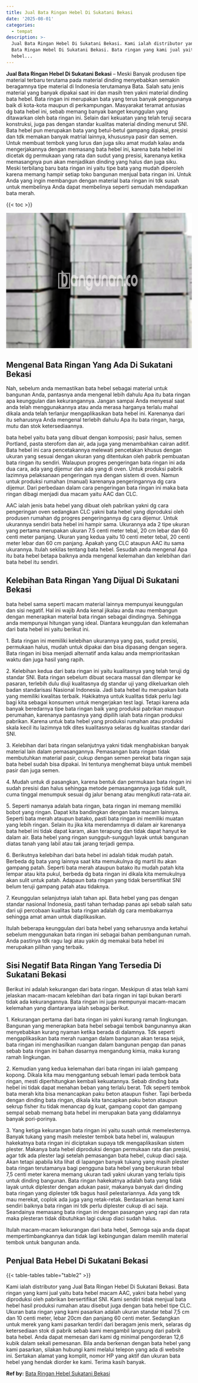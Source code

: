 ```yaml
---
title: Jual Bata Ringan Hebel Di Sukatani Bekasi
date: '2025-08-01'
categories:
  - tempat
description: >-
  Jual Bata Ringan Hebel Di Sukatani Bekasi. Kami ialah distributor yang Jual
  Bata Ringan Hebel Di Sukatani Bekasi. Bata ringan yang kami jual yaitu bata
  hebel...
---
```


**Jual Bata Ringan Hebel Di Sukatani Bekasi** – Meski Banyak produsen tipe material terbaru terutama pada material dinding menyebabkan semakin beragamnya tipe material di Indonesia terutamanya Bata. Salah satu jenis material yang banyak dipakai saat ini dan masih tren yakni material dinding bata hebel. Bata ringan ini merupakan bata yang terus banyak penggunanya baik di kota-kota maupun di perkampungan. Masyarakat teramat antusias dg bata hebel ini, sebab memang banyak banget keunggulan yang ditawarkan oleh bata ringan ini. Selain dari kekuatan yang telah teruji secara konstruksi, juga pas dengan standar kualitas material dinding menurut SNI. Bata hebel pun merupakan bata yang betul-betul gampang dipakai, presisi dan tdk memakan banyak matrial lainnya, khususnya pasir dan semen. Untuk membuat tembok yang lurus dan juga siku amat mudah kalau anda mengerjakannya dengan memasang bata hebel ini, karena bata hebel ini dicetak dg permukaan yang rata dan sudut yang presisi, karenanya ketika memasangnya pun akan menjadikan dinding yang halus dan juga siku. Meski terbilang baru bata ringan ini yaitu tipe bata yang mudah diperoleh karena memang hampir setiap toko bangunan menjual bata ringan ini. Untuk Anda yang ingin membangun dengan material bata ringan ini tdk susah untuk membelinya Anda dapat membelinya seperti semudah mendapatkan bata merah.

{{< toc >}}

![Jual Bata Ringan Hebel Di Sukatani Bekasi](/images/jual-hebel-murah-23.png)

## Mengenal Bata Ringan Yang Ada Di Sukatani Bekasi

Nah, sebelum anda memastikan bata hebel sebagai material untuk bangunan Anda, pantasnya anda mengenal lebih dahulu Apa itu bata ringan apa keunggulan dan kekurangannya. Jangan sampai Anda menyesal saat anda telah menggunakannya atau anda merasa harganya terlalu mahal dikala anda telah terlanjur mengaplikasikan bata hebel ini. Karenanya dari itu seharusnya Anda mengenal terlebih dahulu Apa itu bata ringan, harga, mutu dan stok ketersediaannya.

bata hebel yaitu bata yang dibuat dengan komposisi; pasir halus, semen Portland, pasta sterofom dan air, ada juga yang menambahkan cairan aditif. Bata hebel ini cara pencetakannya melewati pencetakan khusus dengan ukuran yang sesuai dengan ukuran yang ditentukan oleh pabrik pembuatan bata ringan itu sendiri. Walaupun progres pengeringan bata ringan ini ada dua cara, ada yang dijemur dan ada yang di oven. Untuk produksi pabrik lazimnya pelaksanaan pengeringan nya dengan sistem di oven. Namun untuk produksi rumahan (manual) karenanya pengeringannya dg cara dijemur. Dari perbedaan dalam cara pengeringan bata ringan ini maka bata ringan dibagi menjadi dua macam yaitu AAC dan CLC.

AAC ialah jenis bata hebel yang dibuat oleh pabrikan yakni dg cara pengeringan oven sedangkan CLC yakni bata hebel yang diproduksi oleh produsen rumahan dg progres pengeringannya dg cara dijemur. Untuk ukurannya sendiri bata hebel ini hampir sama. Ukurannya ada 2 tipe ukuran yang pertama merupakan ukuran 7.5 centi meter tebal, 20 cm lebar dan 60 centi meter panjang. Ukuran yang kedua yaitu 10 centi meter tebal, 20 centi meter lebar dan 60 cm panjang. Apakah yang CLC ataupun AAC itu sama ukurannya. Itulah sekilas tentang bata hebel. Sesudah anda mengenal Apa itu bata hebel betapa baiknya anda mengenal kelemahan dan kelebihan dari bata hebel itu sendiri.

## Kelebihan Bata Ringan Yang Dijual Di Sukatani Bekasi

bata hebel sama seperti macam material lainnya mempunyai keunggulan dan sisi negatif. Hal ini wajib Anda kenal jikalau anda mau membangun dengan menerapkan material bata ringan sebagai dindingnya. Sehingga anda mempunyai hitungan yang ideal. Diantara keunggulan dan kelemahan dari bata hebel ini yaitu berikut ini.

1\. Bata ringan ini memiliki kelebihan ukurannya yang pas, sudut presisi, permukaan halus, mudah untuk dipakai dan bisa dipasang dengan segera. Bata ringan ini bisa menjadi alternatif anda kalau anda memprioritaskan waktu dan juga hasil yang rapih.

2\. Kelebihan kedua dari bata ringan ini yaitu kualitasnya yang telah teruji dg standar SNI. Bata ringan sebelum dibuat secara massal dan dilempar ke pasaran, terlebih dulu diuji kualitasnya dg standar uji yang dikeluarkan oleh badan standarisasi Nasional Indonesia. Jadi bata hebel itu merupakan bata yang memiliki kwalitas terbaik. Hakikatnya untuk kualitas tidak perlu lagi bagi kita sebagai konsumen untuk mengerjakan test lagi. Tetapi karena ada banyak beredarnya tipe bata ringan baik yang produksi pabrikan maupun perumahan, karenanya pantasnya yang dipilih ialah bata ringan produksi pabrikan. Karena untuk bata hebel yang produksi rumahan atau produksi skala kecil itu lazimnya tdk dites kualitasnya selaras dg kualitas standar dari SNI.

3\. Kelebihan dari bata ringan selanjutnya yakni tidak menghabiskan banyak material lain dalam pemasangannya. Pemasangan bata ringan tidak membutuhkan material pasir, cukup dengan semen perekat bata ringan saja bata hebel sudah bisa dipakai. Ini tentunya menghemat biaya untuk membeli pasir dan juga semen.

4\. Mudah untuk di pasangkan, karena bentuk dan permukaan bata ringan ini sudah presisi dan halus sehingga metode pemasangannya juga tidak sulit, cuma tinggal menumpuk sesuai dg jalur benang atau mengikuti rata-rata air.

5\. Seperti namanya adalah bata ringan, bata ringan ini memang memiliki bobot yang ringan. Dapat kita bandingkan dengan bata macam lainnya. Seperti bata merah ataupun batako, pasti bata ringan ini memiliki muatan yang lebih ringan. Selain itu jika kita merendamnya di dalam air karenanya bata hebel ini tidak dapat karam, akan terapung dan tidak dapat hanyut ke dalam air. Bata hebel yang ringan sungguh-sungguh layak untuk bangunan diatas tanah yang labil atau tak jarang terjadi gempa.

6\. Berikutnya kelebihan dari bata hebel ini adalah tidak mudah patah. Berbeda dg bata yang lainnya saat kita memukulnya dg martil itu akan gampang patah. Seperti bata merah ataupun batako itu mudah patah kita lempar atau kita pukul, berbeda dg bata ringan ini dikala kita memukulnya akan sulit untuk patah. Adapaun bata ringan yang tidak bersertifikat SNI belum teruji gampang patah atau tidaknya.

7\. Keunggulan selanjutnya ialah tahan api. Bata hebel yang pas dengan standar nasional Indonesia, pasti tahan terhadap panas api sebab salah satu dari uji percobaan kualitas bata ringan adalah dg cara membakarnya sehingga amat aman untuk diaplikasikan.

Itulah beberapa keunggulan dari bata hebel yang seharusnya anda ketahui sebelum menggunakan bata ringan ini sebagai bahan pembangunan rumah. Anda pastinya tdk ragu lagi atau yakin dg memakai bata hebel ini merupakan pilihan yang terbaik.

## Sisi Negatif Bata Ringan Yang Tersedia Di Sukatani Bekasi

Berikut ini adalah kekurangan dari bata ringan. Meskipun di atas telah kami jelaskan macam-macam kelebihan dari bata ringan ini tapi bukan berarti tidak ada kekurangannya. Bata ringan ini juga mempunyai macam-macam kelemahan yang diantaranya ialah sebagai berikut.

1\. Kekurangan pertama dari bata ringan ini yakni kurang ramah lingkungan. Bangunan yang menerapkan bata hebel sebagai tembok bangunannya akan menyebabkan kurang nyaman ketika berada di dalamnya. Tdk seperti mengaplikasikan bata merah ruangan dalam bangunan akan terasa sejuk, bata ringan ini menghasilkan ruangan dalam bangunan pengap dan panas sebab bata ringan ini bahan dasarnya mengandung kimia, maka kurang ramah lingkungan.

2\. Kemudian yang kedua kelemahan dari bata ringan ini ialah gampang kopong. Dikala kita mau menggantung sebuah lemari pada tembok bata ringan, mesti diperhitungkan kembali kekuatannya. Sebab dinding bata hebel ini tidak dapat menahan beban yang terlalu berat. Tdk seperti tembok bata merah kita bisa menancapkan paku beton ataupun fisher. Tapi berbeda dengan dinding bata ringan, dikala kita tancapkan paku beton ataupun sekrup fisher itu tidak menancap dg kuat, gampang copot dan gampang sempal sebab memang bata hebel ini merupakan bata yang didalamnya banyak pori-porinya.

3\. Yang ketiga kekurangan bata ringan ini yaitu susah untuk memelesternya. Banyak tukang yang masih melester tembok bata hebel ini, walaupun hakekatnya bata ringan ini diciptakan supaya tdk mengaplikasikan sistem plester. Makanya bata hebel diproduksi dengan permukaan rata dan presisi, agar tdk ada plester lagi setelah pemasangan bata hebel, cukup diaci saja. Akan tetapi apabila kita lihat di lapangan banyak tukang yang masih plester bata ringan terutamanya bagi pengguna bata hebel yang berukuran tebal 7,5 centi meter karena memang ukuran tadi yakni ukuran yang terlalu tipis untuk dinding bangunan. Bata ringan hakekatnya adalah bata yang tidak layak untuk diplester dengan adukan pasir, makanya banyak dari dinding bata ringan yang diplester tdk bagus hasil pelestariannya. Ada yang tdk mau merekat, coplok ada juga yang retak-retak. Berdasarkan hemat kami sendiri baiknya bata ringan ini tdk perlu diplester cukup di aci saja. Seandainya memasang bata ringan ini dengan pasangan yang rapi dan rata maka plesteran tidak dibutuhkan lagi cukup diaci sudah halus.

Itulah macam-macam kekurangan dari bata hebel, Semoga saja anda dapat mempertimbangkannya dan tidak lagi kebingungan dalam memilih material tembok untuk bangunan anda.

## Penjual Bata Hebel Di Sukatani Bekasi

{{< table-tables table="table2" >}}

Kami ialah distributor yang Jual Bata Ringan Hebel Di Sukatani Bekasi. Bata ringan yang kami jual yaitu bata hebel macam AAC, yakni bata hebel yang diproduksi oleh pabrikan bersertifikat SNI. Kami sendiri tidak menjual bata hebel hasil produksi rumahan atau disebut juga dengan bata hebel tipe CLC. Ukuran bata ringan yang kami pasarkan adalah ukuran standar tebal 7,5 cm dan 10 centi meter, lebar 20cm dan panjang 60 centi meter. Sedangkan untuk merek yang kami pasarkan terdiri dari beragam jenis merk, selaras dg ketersediaan stok di pabrik sebab kami mengambil langsung dari pabrik bata hebel. Anda dapat memesan dari kami dg minimal pengorderan 12,6 kubik dalam sekali pemesanan. Bila anda berkenan dengan bata hebel yang kami pasarkan, silakan hubungi kami melalui telepon yang ada di website ini. Sertakan alamat yang komplit, nomor HP yang aktif dan ukuran bata hebel yang hendak diorder ke kami. Terima kasih banyak.

**Ref by:** [Bata Ringan Hebel Sukatani Bekasi](https://id.wikipedia.org/wiki/Bata)
